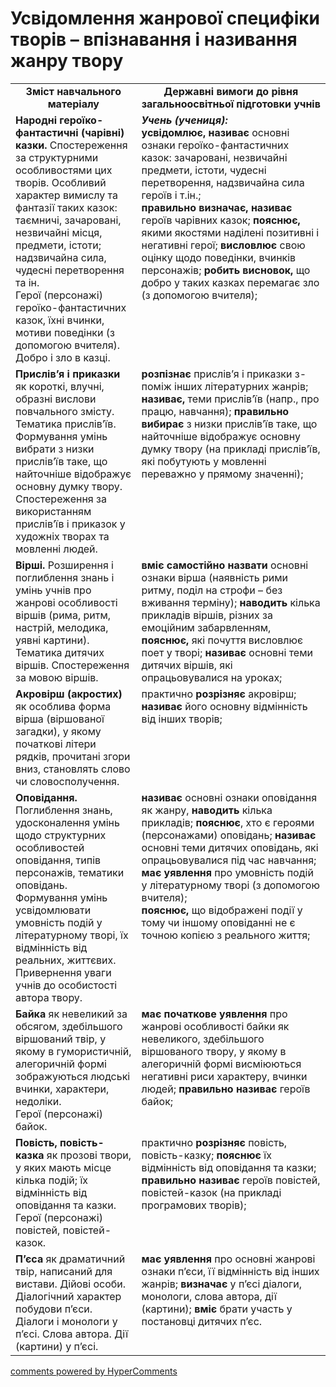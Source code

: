 <div id="hypercomments_widget" class="js-hypercomments-widget invisible"></div>

# Усвідомлення жанрової специфіки творів – впізнавання і називання жанру твору

<table>
  <tr>
    <td width="40%" align="center"><b>Зміст навчального матеріалу<b></td>
    <td width="60%" align="center"><b>Державні вимоги до рівня загальноосвітньої підготовки учнів</b></td>
  </tr>
  <tr>
    <td width="40%" style="vertical-align:top !important;">
<b>Народні героїко-фантастичні (чарівні) казки.</b> Спостереження за структурними особливостями цих творів. Особливий характер вимислу та фантазії таких казок: таємничі, зачаровані, незвичайні місця, предмети, істоти; надзвичайна сила, чудесні перетворення та ін.<br>
Герої (персонажі) героїко-фантастичних казок, їхні вчинки, мотиви поведінки (з допомогою вчителя). Добро і зло в казці.<br></td>
    <td width="60%" style="vertical-align:top !important;">
<i><b>Учень (учениця):</b></i><br>
<b>усвідомлює, називає</b> основні ознаки героїко-фантастичних казок: зачаровані, незвичайні предмети, істоти, чудесні перетворення, надзвичайна сила героїв і т.ін.;<br>
<b>правильно визначає, називає</b> героїв чарівних казок; <b>пояснює,</b> якими якостями наділені позитивні і негативні герої; <b>висловлює</b> свою оцінку щодо поведінки, вчинків персонажів; <b>робить висновок,</b> що добро у таких казках перемагає зло (з допомогою вчителя);<br></td>
  </tr>
  <tr>
    <td width="40%" style="vertical-align:top !important;">
<b>Прислів’я і приказки</b> як короткі, влучні, образні вислови повчального змісту. Тематика прислів’їв. Формування умінь вибрати з низки прислів’їв таке, що найточніше відображує основну думку твору.<br>
Спостереження за використанням прислів’їв і приказок у художніх творах та мовленні людей.<br></td>
    <td width="60%" style="vertical-align:top !important;">
<b>розпізнає</b> прислів’я і приказки з-поміж інших літературних жанрів;<br>
<b>називає,</b> теми прислів’їв (напр., про працю, навчання); <b>правильно вибирає</b> з низки прислів’їв таке, що найточніше відображує основну думку твору (на прикладі прислів’їв, які побутують у мовленні переважно у прямому значенні);<br></td>
  </tr>
  <tr>
    <td width="40%" style="vertical-align:top !important;">
<b>Вірші.</b> Розширення і поглиблення знань і умінь учнів про жанрові особливості віршів (рима, ритм, настрій, мелодика, уявні картини). Тематика дитячих віршів. Спостереження за мовою віршів.<br></td>
    <td width="60%" style="vertical-align:top !important;">
<b>вміє самостійно назвати</b> основні ознаки вірша (наявність рими ритму, поділ на строфи – без вживання терміну); <b>наводить</b> кілька прикладів віршів, різних за емоційним забарвленням, <b>пояснює,</b> які почуття висловлює поет у творі; <b>називає</b> основні теми дитячих віршів, які опрацьовувалися на уроках;<br></td>
  </tr>
  <tr>
    <td width="40%" style="vertical-align:top !important;">
<b>Акровірш (акростих)</b> як особлива форма вірша (віршованої загадки), у якому початкові літери рядків, прочитані згори вниз, становлять слово чи словосполучення.<br></td>
    <td width="60%" style="vertical-align:top !important;">
практично <b>розрізняє</b> акровірш; <b>називає</b> його основну відмінність від інших творів;<br></td>
  </tr>
  <tr>
    <td width="40%" style="vertical-align:top !important;">
<b>Оповідання. </b>Поглиблення знань, удосконалення умінь щодо структурних особливостей оповідання, типів персонажів, тематики оповідань.<br>
Формування умінь усвідомлювати умовність подій у літературному творі, їх відмінність від реальних, життєвих.<br>
Привернення уваги учнів до особистості автора твору.<br></td>
    <td width="60%" style="vertical-align:top !important;">
<b>називає</b> основні ознаки оповідання як жанру, <b>наводить</b> кілька прикладів; <b>пояснює</b>, хто є героями (персонажами) оповідань; <b>називає</b> основні теми дитячих оповідань, які опрацьовувалися під час навчання;<br>
<b>має уявлення</b> про умовність подій у літературному творі (з допомогою вчителя);<br>
<b>пояснює,</b> що відображені події у тому чи іншому оповіданні не є точною копією з реального життя;<br></td>
  </tr>
  <tr>
    <td width="40%" style="vertical-align:top !important;">
<b>Байка</b> як невеликий за обсягом, здебільшого віршований твір, у якому в гумористичній, алегоричній формі зображуються людські вчинки, характери, недоліки. <br>
Герої (персонажі) байок.<br></td>
    <td width="60%" style="vertical-align:top !important;">
<b>має початкове уявлення</b> про жанрові особливості байки як невеликого, здебільшого віршованого твору, у якому в алегоричній формі висміюються негативні риси характеру, вчинки людей; <b>правильно називає</b> героїв байок;<br></td>
  </tr>
  <tr>
    <td width="40%" style="vertical-align:top !important;">
<b>Повість, повість-казка</b> як прозові твори, у яких мають місце кілька подій; їх відмінність від оповідання та казки. Герої (персонажі) повістей, повістей-казок.<br></td>
    <td width="60%" style="vertical-align:top !important;">
практично <b>розрізняє</b> повість, повість-казку; <b>пояснює</b> їх відмінність від оповідання та казки; <b>правильно називає</b> героїв повістей, повістей-казок (на прикладі програмових творів);<br></td>
  </tr>
  <tr>
    <td width="40%" style="vertical-align:top !important;">
<b>П’єса</b> як драматичний твір, написаний для вистави. Дійові особи. Діалогічний характер побудови п’єси. Діалоги і монологи у п’єсі. Слова автора. Дії (картини) у п’єсі.<br></td>
    <td width="60%" style="vertical-align:top !important;">
<b>має уявлення</b> про основні жанрові ознаки п’єси, її відмінність від інших жанрів; <b>визначає</b> у п’єсі діалоги, монологи, слова автора, дії (картини); <b>вміє</b> брати участь у постановці дитячих п’єс.<br></td>
  </tr>
</table>

<div class="js-hypercomments-container">
<a href="http://hypercomments.com" class="hc-link" title="comments widget">comments powered by HyperComments</a>
</div>
